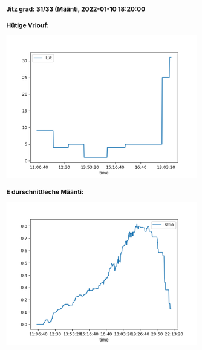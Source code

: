 ### Jitz grad: 31/33 (Määnti, 2022-01-10 18:20:00

### Hütige Vrlouf:
![Graph](Today.png)

### E durschnittleche Määnti:
![Graph](Määnti.png)